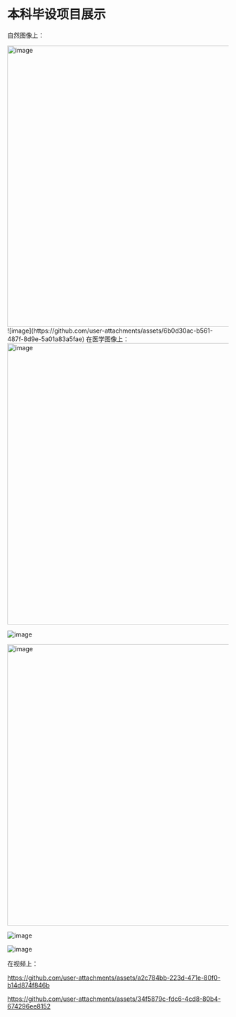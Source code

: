 # 本科毕设项目展示
自然图像上：

<img width="640" alt="image" src="https://github.com/user-attachments/assets/8c0f50a9-45ee-4eda-a092-07beb21742ed" />
![image](https://github.com/user-attachments/assets/6b0d30ac-b561-487f-8d9e-5a01a83a5fae)
在医学图像上：

<img width="640" alt="image" src="https://github.com/user-attachments/assets/d884d4f4-1ac5-42e7-b6b1-8b149da6a88f" />

![image](https://github.com/user-attachments/assets/22ec3e01-5042-4013-a349-87bd32eced20)

<img width="640" alt="image" src="https://github.com/user-attachments/assets/2274ff43-31d2-4680-ac58-88d882ef6c3c" />

![image](https://github.com/user-attachments/assets/23c57884-df48-403c-b30b-06364b8c1857)

![image](https://github.com/user-attachments/assets/758be735-8427-42ed-bf5b-2c60747e95ed)

在视频上：

https://github.com/user-attachments/assets/a2c784bb-223d-471e-80f0-b14d874f846b


https://github.com/user-attachments/assets/34f5879c-fdc6-4cd8-80b4-674296ee8152




